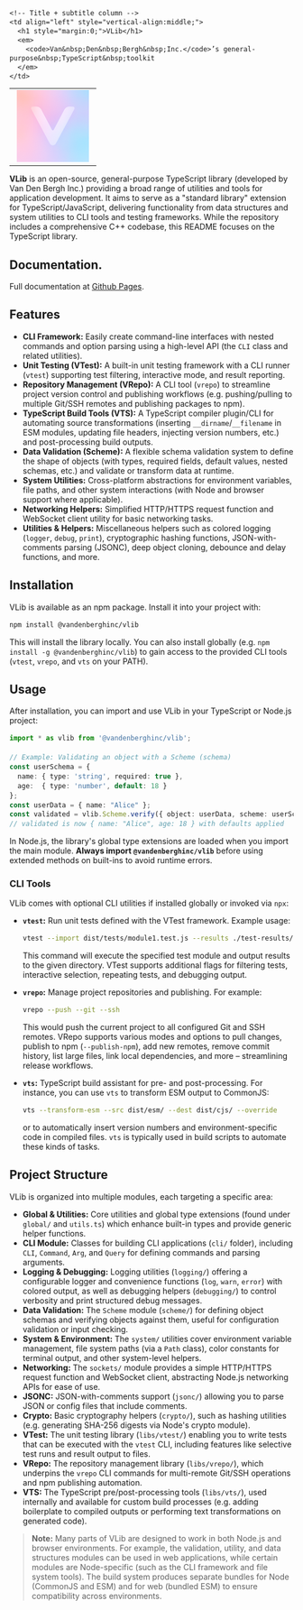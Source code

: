 <table>
  <tr>
    <!-- Icon column -->
    <td align="center" width="140">
      <a href="https://github.com/vandenberghinc/vlib">
        <!-- pre-rounded graphic -->
        <img src="https://raw.githubusercontent.com/vandenberghinc/vlib/master/dev/media/icon-v4/icon.128.png"
             alt="VLib logo" width="128" height="128">
      </a>
    </td>

    <!-- Title + subtitle column -->
    <td align="left" style="vertical-align:middle;">
      <h1 style="margin:0;">VLib</h1>
      <em>
        <code>Van&nbsp;Den&nbsp;Bergh&nbsp;Inc.</code>’s general-purpose&nbsp;TypeScript&nbsp;toolkit
      </em>
    </td>
  </tr>
</table>

**VLib** is an open-source, general-purpose TypeScript library (developed by Van Den Bergh Inc.) providing a broad range of utilities and tools for application development. It aims to serve as a "standard library" extension for TypeScript/JavaScript, delivering functionality from data structures and system utilities to CLI tools and testing frameworks. While the repository includes a comprehensive C++ codebase, this README focuses on the TypeScript library.

## Documentation.
Full documentation at [Github Pages](https://vandenberghinc.github.io/vlib).

## Features

- **CLI Framework:** Easily create command-line interfaces with nested commands and option parsing using a high-level API (the `CLI` class and related utilities).
- **Unit Testing (VTest):** A built-in unit testing framework with a CLI runner (`vtest`) supporting test filtering, interactive mode, and result reporting.
- **Repository Management (VRepo):** A CLI tool (`vrepo`) to streamline project version control and publishing workflows (e.g. pushing/pulling to multiple Git/SSH remotes and publishing packages to npm).
- **TypeScript Build Tools (VTS):** A TypeScript compiler plugin/CLI for automating source transformations (inserting `__dirname`/`__filename` in ESM modules, updating file headers, injecting version numbers, etc.) and post-processing build outputs.
- **Data Validation (Scheme):** A flexible schema validation system to define the shape of objects (with types, required fields, default values, nested schemas, etc.) and validate or transform data at runtime.
- **System Utilities:** Cross-platform abstractions for environment variables, file paths, and other system interactions (with Node and browser support where applicable).
- **Networking Helpers:** Simplified HTTP/HTTPS request function and WebSocket client utility for basic networking tasks.
- **Utilities & Helpers:** Miscellaneous helpers such as colored logging (`logger`, `debug`, `print`), cryptographic hashing functions, JSON-with-comments parsing (JSONC), deep object cloning, debounce and delay functions, and more.

## Installation

VLib is available as an npm package. Install it into your project with:

```bash
npm install @vandenberghinc/vlib
```

This will install the library locally. You can also install globally (e.g. `npm install -g @vandenberghinc/vlib`) to gain access to the provided CLI tools (`vtest`, `vrepo`, and `vts` on your PATH).

## Usage

After installation, you can import and use VLib in your TypeScript or Node.js project:

```ts
import * as vlib from '@vandenberghinc/vlib';

// Example: Validating an object with a Scheme (schema)
const userSchema = {
  name: { type: 'string', required: true },
  age:  { type: 'number', default: 18 }
};
const userData = { name: "Alice" };
const validated = vlib.Scheme.verify({ object: userData, scheme: userSchema });
// validated is now { name: "Alice", age: 18 } with defaults applied
```

In Node.js, the library's global type extensions are loaded when you import the main module. **Always import `@vandenberghinc/vlib`** before using extended methods on built-ins to avoid runtime errors.

### CLI Tools

VLib comes with optional CLI utilities if installed globally or invoked via `npx`:

- **`vtest`:** Run unit tests defined with the VTest framework. Example usage:
  ```bash
  vtest --import dist/tests/module1.test.js --results ./test-results/
  ```
  This command will execute the specified test module and output results to the given directory. VTest supports additional flags for filtering tests, interactive selection, repeating tests, and debugging output.

- **`vrepo`:** Manage project repositories and publishing. For example:
  ```bash
  vrepo --push --git --ssh
  ```
  This would push the current project to all configured Git and SSH remotes. VRepo supports various modes and options to pull changes, publish to npm (`--publish-npm`), add new remotes, remove commit history, list large files, link local dependencies, and more – streamlining release workflows.

- **`vts`:** TypeScript build assistant for pre- and post-processing. For instance, you can use `vts` to transform ESM output to CommonJS:
  ```bash
  vts --transform-esm --src dist/esm/ --dest dist/cjs/ --override
  ```
  or to automatically insert version numbers and environment-specific code in compiled files. `vts` is typically used in build scripts to automate these kinds of tasks.

## Project Structure

VLib is organized into multiple modules, each targeting a specific area:

- **Global & Utilities:** Core utilities and global type extensions (found under `global/` and `utils.ts`) which enhance built-in types and provide generic helper functions.
- **CLI Module:** Classes for building CLI applications (`cli/` folder), including `CLI`, `Command`, `Arg`, and `Query` for defining commands and parsing arguments.
- **Logging & Debugging:** Logging utilities (`logging/`) offering a configurable logger and convenience functions (`log`, `warn`, `error`) with colored output, as well as debugging helpers (`debugging/`) to control verbosity and print structured debug messages.
- **Data Validation:** The `Scheme` module (`scheme/`) for defining object schemas and verifying objects against them, useful for configuration validation or input checking.
- **System & Environment:** The `system/` utilities cover environment variable management, file system paths (via a `Path` class), color constants for terminal output, and other system-level helpers.
- **Networking:** The `sockets/` module provides a simple HTTP/HTTPS request function and WebSocket client, abstracting Node.js networking APIs for ease of use.
- **JSONC:** JSON-with-comments support (`jsonc/`) allowing you to parse JSON or config files that include comments.
- **Crypto:** Basic cryptography helpers (`crypto/`), such as hashing utilities (e.g. generating SHA-256 digests via Node's crypto module).
- **VTest:** The unit testing library (`libs/vtest/`) enabling you to write tests that can be executed with the `vtest` CLI, including features like selective test runs and result output to files.
- **VRepo:** The repository management library (`libs/vrepo/`), which underpins the `vrepo` CLI commands for multi-remote Git/SSH operations and npm publishing automation.
- **VTS:** The TypeScript pre/post-processing tools (`libs/vts/`), used internally and available for custom build processes (e.g. adding boilerplate to compiled outputs or performing text transformations on generated code).

> **Note:** Many parts of VLib are designed to work in both Node.js and browser environments. For example, the validation, utility, and data structures modules can be used in web applications, while certain modules are Node-specific (such as the CLI framework and file system tools). The build system produces separate bundles for Node (CommonJS and ESM) and for web (bundled ESM) to ensure compatibility across environments.


